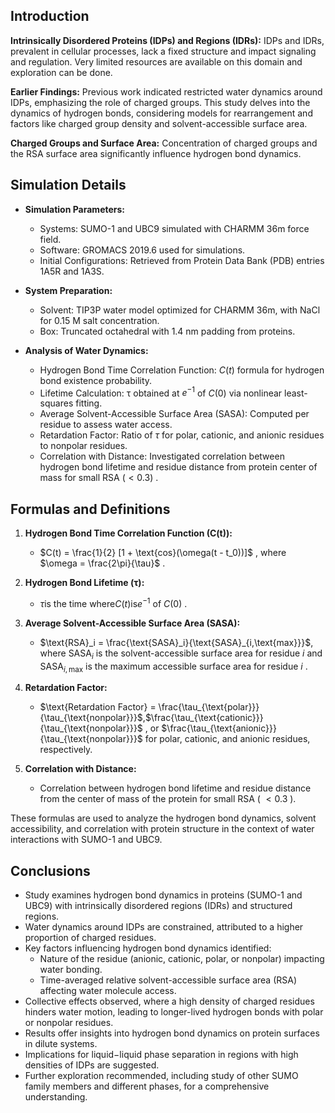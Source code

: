 ## Introduction

**Intrinsically Disordered Proteins (IDPs) and Regions (IDRs):** IDPs and IDRs, prevalent in cellular processes, lack a fixed structure and impact signaling and regulation. Very limited resources are available on this domain and exploration can be done.

**Earlier Findings:** Previous work indicated restricted water dynamics around IDPs, emphasizing the role of charged groups. This study delves into the dynamics of hydrogen bonds, considering models for rearrangement and factors like charged group density and solvent-accessible surface area.

**Charged Groups and Surface Area:** 
Concentration of charged groups and the RSA surface area significantly influence hydrogen bond dynamics. 

## Simulation Details

- **Simulation Parameters:**
  - Systems: SUMO-1 and UBC9 simulated with CHARMM 36m force field.
  - Software: GROMACS 2019.6 used for simulations.
  - Initial Configurations: Retrieved from Protein Data Bank (PDB) entries 1A5R and 1A3S.

- **System Preparation:**
  - Solvent: TIP3P water model optimized for CHARMM 36m, with NaCl for 0.15 M salt concentration.
  - Box: Truncated octahedral with 1.4 nm padding from proteins.

- **Analysis of Water Dynamics:**
  - Hydrogen Bond Time Correlation Function: $C(t)$ formula for hydrogen bond existence probability.
  - Lifetime Calculation: τ obtained at $e^{-1}$ of $C(0)$ via nonlinear least-squares fitting.
  - Average Solvent-Accessible Surface Area (SASA): Computed per residue to assess water access.
  - Retardation Factor: Ratio of $\tau$ for polar, cationic, and anionic residues to nonpolar residues.
  - Correlation with Distance: Investigated correlation between hydrogen bond lifetime and residue distance from protein center of mass for small RSA $(<0.3)$ .

## Formulas and Definitions

1. **Hydrogen Bond Time Correlation Function (C(t)):**
   - $C(t) = \frac{1}{2} [1 + \text{cos}(\omega(t - t_0))]$ , where $\omega = \frac{2\pi}{\tau}$ .

2. **Hydrogen Bond Lifetime (τ):**
   - $\tau$is the time where$C(t)$is$e^{-1}$ of $C(0)$ .

3. **Average Solvent-Accessible Surface Area (SASA):**
   - $\text{RSA}_i = \frac{\text{SASA}_i}{\text{SASA}_{i,\text{max}}}$, where $\text{SASA}_i$ is the solvent-accessible surface area for residue $i$ and $\text{SASA}_{i,\text{max}}$ is the maximum accessible surface area for residue $i$ .

4. **Retardation Factor:**
   - $\text{Retardation Factor} = \frac{\tau_{\text{polar}}}{\tau_{\text{nonpolar}}}$,$\frac{\tau_{\text{cationic}}}{\tau_{\text{nonpolar}}}$ , or $\frac{\tau_{\text{anionic}}}{\tau_{\text{nonpolar}}}$ for polar, cationic, and anionic residues, respectively.

5. **Correlation with Distance:**
   - Correlation between hydrogen bond lifetime and residue distance from the center of mass of the protein for small RSA ( $< 0.3$ ).

These formulas are used to analyze the hydrogen bond dynamics, solvent accessibility, and correlation with protein structure in the context of water interactions with SUMO-1 and UBC9.

## Conclusions

- Study examines hydrogen bond dynamics in proteins (SUMO-1 and UBC9) with intrinsically disordered regions (IDRs) and structured regions.
- Water dynamics around IDPs are constrained, attributed to a higher proportion of charged residues.
- Key factors influencing hydrogen bond dynamics identified:
  - Nature of the residue (anionic, cationic, polar, or nonpolar) impacting water bonding.
  - Time-averaged relative solvent-accessible surface area (RSA) affecting water molecule access.
- Collective effects observed, where a high density of charged residues hinders water motion, leading to longer-lived hydrogen bonds with polar or nonpolar residues.
- Results offer insights into hydrogen bond dynamics on protein surfaces in dilute systems.
- Implications for liquid−liquid phase separation in regions with high densities of IDPs are suggested.
- Further exploration recommended, including study of other SUMO family members and different phases, for a comprehensive understanding.
